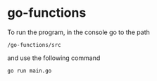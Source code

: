 # go-functions

To run the program, in the console go to the path

```
/go-functions/src
```

and use the following command

```
go run main.go
```